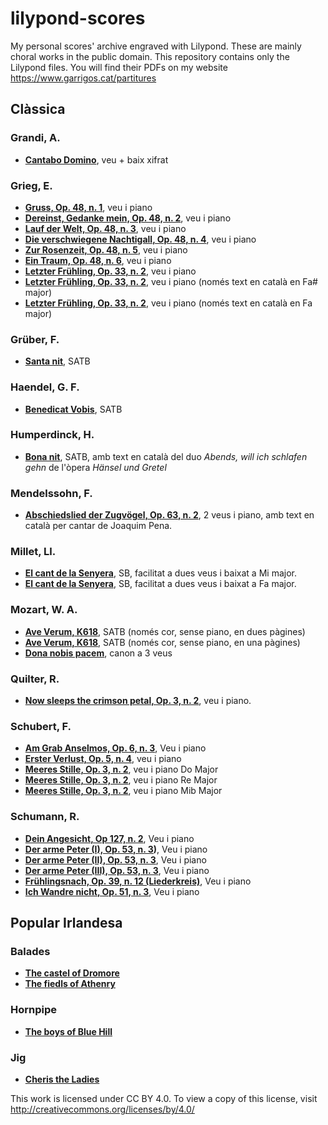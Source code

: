 # lilypond-scores
My personal scores' archive engraved with Lilypond. These are mainly choral works in the public domain. This repository contains only the Lilypond files. You will find their PDFs on my website https://www.garrigos.cat/partitures

## Clàssica

### Grandi, A.
* **[Cantabo Domino](Grandi/cantabo-domino.ly)**, veu  + baix xifrat

### Grieg, E.
* **[Gruss, Op. 48, n. 1](Grieg/Gruss.ly)**, veu i piano
* **[Dereinst, Gedanke mein, Op. 48, n. 2](Grieg/Dereinst-gedanke-mein.ly)**, veu i piano
* **[Lauf der Welt, Op. 48, n. 3](Grieg/lauf-der-welt.ly)**, veu i piano
* **[Die verschwiegene Nachtigall, Op. 48, n. 4](Grieg/Die-verschwiegene-nachtigall.ly)**, veu i piano
* **[Zur Rosenzeit, Op. 48, n. 5](Grieg/Zur-Rosenzeit.ly)**, veu i piano
* **[Ein Traum, Op. 48, n. 6](Grieg/Ein-traum.ly)**, veu i piano
* **[Letzter Frühling, Op. 33, n. 2](Grieg/Letzter-frühling.ly)**, veu i piano
* **[Letzter Frühling, Op. 33, n. 2](Grieg/Letzter-frühling-ca.ly)**, veu i piano (només text en català en Fa# major)
* **[Letzter Frühling, Op. 33, n. 2](Grieg/Letzter-fa.ly)**, veu i piano (només text en català en Fa major)

### Grüber, F.
* **[Santa nit](Grüber/santa-nit.ly)**, SATB

### Haendel, G. F.
* **[Benedicat Vobis](Haendel/benedicat-vobis.ly)**, SATB

### Humperdinck, H.
* **[Bona nit](Humperdinck/bona-nit.ly)**, SATB, amb text en català del duo *Abends, will ich schlafen gehn* de l'òpera *Hänsel und Gretel*

### Mendelssohn, F.
* **[Abschiedslied der Zugvögel, Op. 63, n. 2](Mendelssohn/Abschiedslied-der-Zugvögel.ly)**, 2 veus i piano, amb text en català per cantar de Joaquim Pena.

### Millet, Ll.
* **[El cant de la Senyera](Millet/cant-de-la-senyera-e.ly)**, SB, facilitat a dues veus i baixat a Mi major.
* **[El cant de la Senyera](Millet/cant-de-la-senyera.ly)**, SB, facilitat a dues veus i baixat a Fa major.

### Mozart, W. A.
* **[Ave Verum, K618](Mozart/Ave-verum-k618.ly)**, SATB (només cor, sense piano, en dues pàgines)
* **[Ave Verum, K618](Mozart/Ave-verum-k618-1p.ly)**, SATB (només cor, sense piano, en una pàgines)
* **[Dona nobis pacem](Mozart/dona-nobis-pacem.ly)**, canon a 3 veus

### Quilter, R.
* **[Now sleeps the crimson petal, Op. 3, n. 2](Quilter/now-sleeps-the-crimson-petal.ly)**, veu i piano.

### Schubert, F.
* **[Am Grab Anselmos, Op. 6, n. 3](Schubert/am-grabe-anselmos.ly)**, Veu i piano
* **[Erster Verlust, Op. 5, n. 4](Schubert/erster-verlust.ly)**, veu i piano
* **[Meeres Stille, Op. 3, n. 2](Schubert/meeres-stille.ly)**, veu i piano Do Major
* **[Meeres Stille, Op. 3, n. 2](Schubert/meeres-stille-d.ly)**, veu i piano Re Major
* **[Meeres Stille, Op. 3, n. 2](Schubert/meeres-stille-ef.ly)**, veu i piano Mib Major

### Schumann, R.
* **[Dein Angesicht, Op 127, n. 2](Schumann/dein-angesicht.ly)**, Veu i piano
* **[Der arme Peter (I), Op. 53, n. 3](Schumann/der-arme-peter-I.ly))**, Veu i piano
* **[Der arme Peter (II), Op. 53, n. 3](Schumann/der-arme-peter-II.ly)**, Veu i piano
* **[Der arme Peter (III), Op. 53, n. 3](Schumann/der-arme-peter-III.ly)**, Veu i piano
* **[Frühlingsnach, Op. 39, n. 12 (Liederkreis)](Schumann/fruhlingsnacht.ly)**, Veu i piano
* **[Ich Wandre nicht, Op. 51, n. 3](Schumann/ich-wandre-nicht.ly)**, Veu i piano

## Popular Irlandesa
### Balades
* **[The castel of Dromore](irish/The%20castle%20of%20Dromore.ly)**
* **[The fiedls of Athenry](irish/The%20fields%20of%20Athenry.ly)**
### Hornpipe
* **[The boys of Blue Hill](irish/The-boys-of-blue-hill.ly)**
### Jig
* **[Cheris the Ladies](irish/Cherish-the-Ladies.ly)**


This work is licensed under CC BY 4.0. To view a copy of this license, visit http://creativecommons.org/licenses/by/4.0/
